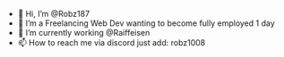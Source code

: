 - 👋 Hi, I’m @Robz187
- 👀 I’m a Freelancing Web Dev wanting to become fully employed 1 day
- 🌱 I’m currently working @Raiffeisen 
- 📫 How to reach me via discord just add: robz1008

<!---
Robz187/Robz187 is a ✨ special ✨ repository because its `README.md` (this file) appears on your GitHub profile.
You can click the Preview link to take a look at your changes.
--->
